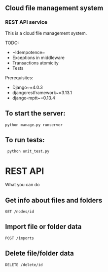 ## Cloud file management system 
### REST API service

This is a cloud file management system. 

TODO:
- ~Idempotence~
- Exceptions in middleware
- Transactions atomicity
- Tests

Prerequisites:
- Django~=4.0.3
- djangorestframework~=3.13.1
- django-mptt~=0.13.4

## To start the server:
    python manage.py runserver
   
## To run tests:
     python unit_test.py

# REST API
What you can do

## Get info about files and folders
    GET /nodes/id
  
## Import file or folder data
    POST /imports

## Delete file/folder data
    DELETE /delete/id


